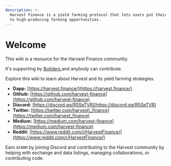 ```yaml
---
description: >-
  Harvest Finance is a yield farming protocol that lets users put their assets
  to high-producing farming opportunities.
---
```


# Welcome

This wiki is a resource for the Harvest Finance community.

It's supporting by [Builders ](builders.md)and anybody can contribute.

Explore this wiki to learn about Harvest and its yield farming strategies.

* **Dapp:** [https://harvest.finance/](https://harvest.finance/)
* **Github:** [https://github.com/harvest-finance](https://github.com/harvest-finance)
* **Discord:** [https://discord.gg/R5SeTVR](https://discord.gg/R5SeTVR)
* **Twitter:** [https://twitter.com/harvest\_finance](https://twitter.com/harvest_finance)
* **Medium:** [https://medium.com/harvest-finance](https://medium.com/harvest-finance)
* **Reddit:** [https://www.reddit.com/r/HarvestFinance/](https://www.reddit.com/r/HarvestFinance/)

 Earn `$FARM` by joining Discord and contributing to the Harvest community by helping with exchange and data listings, managing collaborations, or contributing code.



